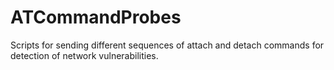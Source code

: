 # ATCommandProbes
Scripts for sending different sequences of attach and detach commands for detection of network vulnerabilities.
